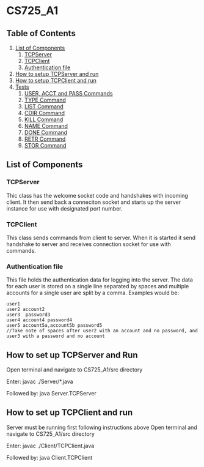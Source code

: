 # CS725_A1

## Table of Contents
1. [List of Components](#list-of-components)
    1. [TCPServer](#TCPServer)
    2. [TCPClient](#TCPClient)
    3. [Authentication file](#authentication-file)
2. [How to setup TCPServer and run](#how-to-setup-TCPServer)
3. [How to setup TCPClient and run](#how-to-setup-TCPClient)
4. [Tests](#command-guide)
    1. [USER, ACCT and PASS Commands](#user-acct-and-pass-commands)
    2. [TYPE Command](#type-command)
    3. [LIST Command](#list-command)
    4. [CDIR Command](#cdir-command)
    5. [KILL Command](#kill-command)
    6. [NAME Command](#name-command)
    7. [DONE Command](#done-command)
    8. [RETR Command](#retr-command)
    9. [STOR Command](#stor-command)
    
## List of Components

### TCPServer
Thic class has the welcome socket code and handshakes with incoming client. It then send back a conneciton socket and starts up the server instance for use with designated port number.

### TCPClient
This class sends commands from client to server. When it is started it send handshake to server and receives connection socket for use with commands.

### Authentication file
This file holds the authentication data for logging into the server. The data for each user is stored on a single line separated by spaces and multiple accounts for a single user are split by a comma. Examples would be:
   ``` 
   user1  
   user2 account2 
   user3  password3
   user4 account4 password4
   user5 account5a,account5b password5
   //Take note of spaces after user2 with an account and no password, and user3 with a password and no account
   ```
   
## How to set up TCPServer and Run
Open terminal and navigate to CS725_A1/src directory

Enter: javac ./Server/*.java

Followed by: java Server.TCPServer

## How to set up TCPClient and run
Server must be running first following instructions above
Open terminal and navigate to CS725_A1/src directory

Enter: javac ./Client/TCPClient.java

Followed by: java Client.TCPClient
